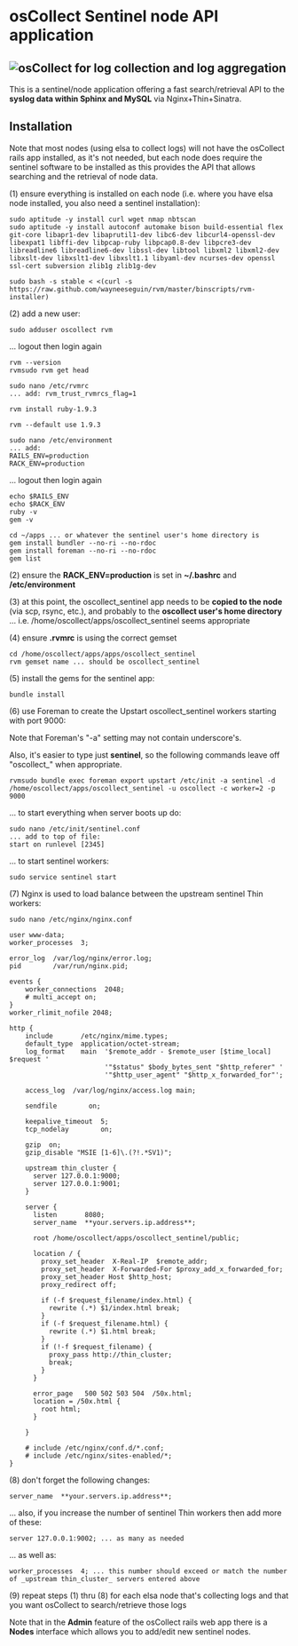 # osCollect Sentinel node API application

## ![osCollect](http://www.clone-systems.com/images/log-collection-aggregation-reporting-open-source.png) for log collection and log aggregation

This is a sentinel/node application offering a fast search/retrieval API to the **syslog data within Sphinx and MySQL** via Nginx+Thin+Sinatra.


## Installation

Note that most nodes (using elsa to collect logs) will not have the osCollect rails app installed, as it's not needed, but 
each node does require the sentinel software to be installed as this provides the API that allows searching and the 
retrieval of node data.

(1) ensure everything is installed on each node (i.e. where you have elsa node installed, you also need a sentinel installation):

```
sudo aptitude -y install curl wget nmap nbtscan
sudo aptitude -y install autoconf automake bison build-essential flex git-core libapr1-dev libaprutil1-dev libc6-dev libcurl4-openssl-dev libexpat1 libffi-dev libpcap-ruby libpcap0.8-dev libpcre3-dev libreadline6 libreadline6-dev libssl-dev libtool libxml2 libxml2-dev libxslt-dev libxslt1-dev libxslt1.1 libyaml-dev ncurses-dev openssl ssl-cert subversion zlib1g zlib1g-dev
```

```
sudo bash -s stable < <(curl -s https://raw.github.com/wayneeseguin/rvm/master/binscripts/rvm-installer)
```

(2) add a new user:

```
sudo adduser oscollect rvm
```

... logout then login again

```
rvm --version
rvmsudo rvm get head
```

```
sudo nano /etc/rvmrc
... add: rvm_trust_rvmrcs_flag=1
```

```
rvm install ruby-1.9.3
```

```
rvm --default use 1.9.3
```

```
sudo nano /etc/environment
... add:
RAILS_ENV=production
RACK_ENV=production
```

... logout then login again

```
echo $RAILS_ENV
echo $RACK_ENV
ruby -v
gem -v
```

```
cd ~/apps ... or whatever the sentinel user's home directory is
gem install bundler --no-ri --no-rdoc
gem install foreman --no-ri --no-rdoc
gem list
```

(2) ensure the **RACK_ENV=production** is set in **~/.bashrc** and **/etc/environment**

(3) at this point, the oscollect_sentinel app needs to be **copied to the node** (via scp, rsync, etc.), and 
probably to the **oscollect user's home directory** ... i.e. /home/oscollect/apps/oscollect_sentinel seems appropriate

(4) ensure **.rvmrc** is using the correct gemset

```
cd /home/oscollect/apps/apps/oscollect_sentinel
rvm gemset name ... should be oscollect_sentinel
```

(5) install the gems for the sentinel app:

```
bundle install
```

(6) use Foreman to create the Upstart oscollect_sentinel workers starting with port 9000:

Note that Foreman's "-a" setting may not contain underscore's.

Also, it's easier to type just **sentinel**, so the following commands leave off "oscollect_" when appropriate.

```
rvmsudo bundle exec foreman export upstart /etc/init -a sentinel -d /home/oscollect/apps/oscollect_sentinel -u oscollect -c worker=2 -p 9000
```

... to start everything when server boots up do:

```
sudo nano /etc/init/sentinel.conf
... add to top of file:
start on runlevel [2345]
```

... to start sentinel workers:

```
sudo service sentinel start
```

(7) Nginx is used to load balance between the upstream sentinel Thin workers:

```
sudo nano /etc/nginx/nginx.conf
```

```
user www-data;
worker_processes  3;

error_log  /var/log/nginx/error.log;
pid        /var/run/nginx.pid;

events {
    worker_connections  2048;
    # multi_accept on;
}
worker_rlimit_nofile 2048;

http {
    include       /etc/nginx/mime.types;
    default_type  application/octet-stream;
    log_format    main  '$remote_addr - $remote_user [$time_local] $request '
                        '"$status" $body_bytes_sent "$http_referer" '
                        '"$http_user_agent" "$http_x_forwarded_for"';

    access_log	/var/log/nginx/access.log main;

    sendfile        on;

    keepalive_timeout  5;
    tcp_nodelay        on;

    gzip  on;
    gzip_disable "MSIE [1-6]\.(?!.*SV1)";

    upstream thin_cluster {
      server 127.0.0.1:9000;
      server 127.0.0.1:9001;
    }

    server {
      listen       8080;
      server_name  **your.servers.ip.address**;

      root /home/oscollect/apps/oscollect_sentinel/public;

      location / {
        proxy_set_header  X-Real-IP  $remote_addr;
        proxy_set_header  X-Forwarded-For $proxy_add_x_forwarded_for;
        proxy_set_header Host $http_host;
        proxy_redirect off;

        if (-f $request_filename/index.html) {
          rewrite (.*) $1/index.html break;
        }
        if (-f $request_filename.html) {
          rewrite (.*) $1.html break;
        }
        if (!-f $request_filename) {
          proxy_pass http://thin_cluster;
          break;
        }
      }

      error_page   500 502 503 504  /50x.html;
      location = /50x.html {
        root html;
      }

    }

    # include /etc/nginx/conf.d/*.conf;
    # include /etc/nginx/sites-enabled/*;
}
```

(8) don't forget the following changes:

```
server_name  **your.servers.ip.address**;
```

... also, if you increase the number of sentinel Thin workers then add more of these:

```
server 127.0.0.1:9002; ... as many as needed
```

... as well as:

```
worker_processes  4; ... this number should exceed or match the number of _upstream thin_cluster_ servers entered above
```

(9) repeat steps (1) thru (8) for each elsa node that's collecting logs and that you want osCollect to search/retrieve those logs

Note that in the **Admin** feature of the osCollect rails web app there is a **Nodes** interface which allows you to add/edit new sentinel nodes.
